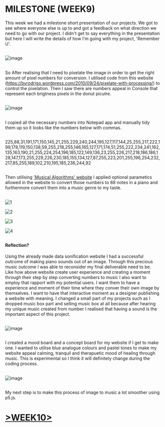 # MILESTONE (WEEK9)

This week we had a milestone short presentation of our projects. We got to see where everyone else is up to and got a feedback on what direction we need to go with our project.
I didn't get to say everything in the presentation but here I will write the details of how I'm going with my project, 'Remember U'.

## 

![image](https://user-images.githubusercontent.com/68723268/94731108-96d69880-03a7-11eb-9d5d-5c4bb1fbcb58.png)

##
So After realising that I need to pixelate the image in order to get the right amount of pixel numbers for conversion. I utilised code from this website (https://byrodrigo.wordpress.com/2010/09/24/pixelate-with-processing/) to control the pixelation. Then I saw there are numbers appeal in Console that represent each brigtness pixels in the donut picutre.
##
![image](https://user-images.githubusercontent.com/68723268/94731936-e8335780-03a8-11eb-88aa-27b059011e83.png)
##
I copied all the necessary numbers into Notepad app and manually tidy them up so it looks like the numbers below with commas.
##

225,88,31,191,171,150,145,21,255,229,240,244,195,127,117,144,25,255,217,222,199,178,119,150,138,59,255,218,255,146,165,127,171,174,51,255,222,234,241,162,135,163,190,21,255,224,254,196,185,122,149,136,23,255,226,217,218,186,186,128,147,173,255,229,226,230,185,155,134,127,87,255,223,201,255,196,254,232,217,85,255,189,102,210,195,185,236,244,92

##
Then utilising ['Musical Algorithms' website](http://musicalgorithms.org/4.1/app/) I applied optional parametics allowed in the website to convert those numbers to 88 notes in a piano and furthermore convert them into a music genre to my taste.
##

![1](https://user-images.githubusercontent.com/68723268/94732100-24ff4e80-03a9-11eb-9330-10e3263d0e5a.JPG)

![2](https://user-images.githubusercontent.com/68723268/94732147-39434b80-03a9-11eb-839c-62e5b7e17ff5.JPG)

![3](https://user-images.githubusercontent.com/68723268/94732177-42341d00-03a9-11eb-8b8b-73e333e4ab74.JPG)

![4](https://user-images.githubusercontent.com/68723268/94732197-4a8c5800-03a9-11eb-9ad1-015bbc34e17f.JPG)
##
#### Reflection?
Using the already made data sonification website I had a successful outcome of making piano sounds out of an image. Through this precious music outcome I was able to reconsider my final deliverable need to be. Like how above website create user experience and creating a moment through their step by step converting numbers to music I also want to employ that rapport with my potential users. I want them to have a experience and moment of their time where they conver their own image by themselves. I want to have that interactive moment as a designer publishing a website with meaning. I changed a small part of my projects such as I dropped music box part and selling music box at all because after hearing my unique music created from number I realised that having a sound is the important aspect of this project.
##

![image](https://user-images.githubusercontent.com/68723268/94731270-d9987080-03a7-11eb-859a-b4c3a57eeca6.png)

##
I created a mood board and a concept board for my website if I get to make one. I wanted to utilise blue analogue colours and pastel tones to make my website appeal calming, tranquil and therapuetic mood of healing through music. This is experimental so I think it will definitely change during the coding process.
##

![image](https://user-images.githubusercontent.com/68723268/94732653-e4540500-03a9-11eb-9812-4867975f0ad6.png)
##
My next step is to make this process of image to music a lot smoother using p5.js.


# [>WEEK10>](https://github.com/yerim-kim/slave2algorithm/tree/master/week10)
